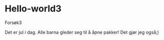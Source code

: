 # Hello-world3
Forsøk3

Det er jul i dag. Alle barna gleder seg til å åpne pakker! Det gjør jeg også;)
